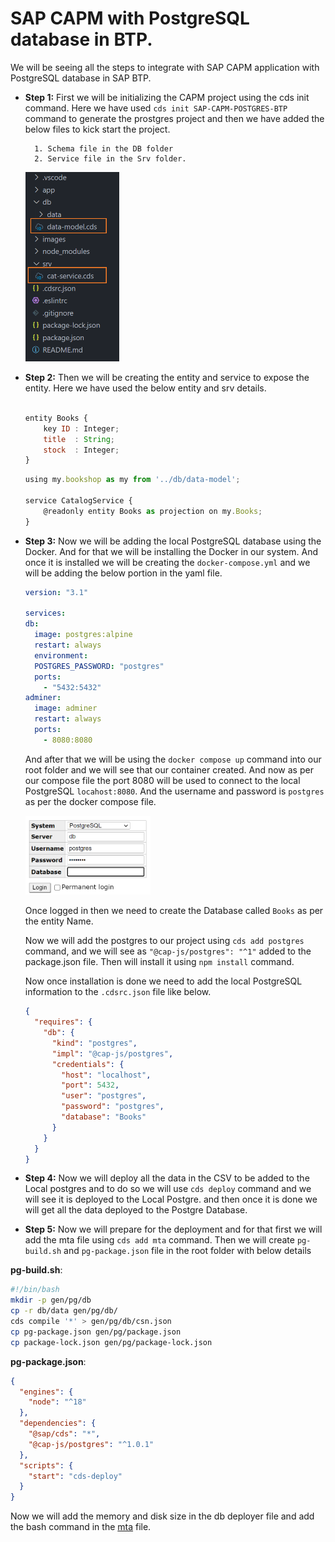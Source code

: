 # SAP CAPM with PostgreSQL database in BTP.

We will be seeing all the steps to integrate with SAP CAPM application with PostgreSQL database in SAP BTP.

- **Step 1:** First we will be initializing the CAPM project using the cds init command. Here we have used `cds init SAP-CAPM-POSTGRES-BTP` command to generate the prostgres project and then we have added the below files to kick start the project.

        1. Schema file in the DB folder
        2. Service file in the Srv folder.

  <img src="images/Structure.png" width="150">

- **Step 2:** Then we will be creating the entity and service to expose the entity. Here we have used the below entity and srv details.

  ```javascript

  entity Books {
      key ID : Integer;
      title  : String;
      stock  : Integer;
  }

  ```

  ```javascript
  using my.bookshop as my from '../db/data-model';

  service CatalogService {
      @readonly entity Books as projection on my.Books;
  }

  ```

- **Step 3:** Now we will be adding the local PostgreSQL database using the Docker. And for that we will be installing the Docker in our system. And once it is installed we will be creating the `docker-compose.yml` and we will be adding the below portion in the yaml file.

  ```yaml
  version: "3.1"

  services:
  db:
    image: postgres:alpine
    restart: always
    environment:
    POSTGRES_PASSWORD: "postgres"
    ports:
      - "5432:5432"
  adminer:
    image: adminer
    restart: always
    ports:
      - 8080:8080
  ```

  And after that we will be using the `docker compose up` command into our root folder and we will see that our container created. And now as per our compose file the port 8080 will be used to connect to the local PostgreSQL `locahost:8080`. And the username and password is `postgres` as per the docker compose file.

    <img src="images/PostgreSQLLogin.png" width="200">

  Once logged in then we need to create the Database called `Books` as per the entity Name.

  Now we will add the postgres to our project using `cds add postgres` command, and we will see as `"@cap-js/postgres": "^1"` added to the package.json file. Then will install it using `npm install` command.

  Now once installation is done we need to add the local PostgreSQL information to the `.cdsrc.json` file like below.

  ```json
  {
    "requires": {
      "db": {
        "kind": "postgres",
        "impl": "@cap-js/postgres",
        "credentials": {
          "host": "localhost",
          "port": 5432,
          "user": "postgres",
          "password": "postgres",
          "database": "Books"
        }
      }
    }
  }
  ```

- **Step 4:** Now we will deploy all the data in the CSV to be added to the Local postgres and to do so we will use `cds deploy` command and we will see it is deployed to the Local Postgre. and then once it is done we will get all the data deployed to the Postgre Database.

- **Step 5:** Now we will prepare for the deployment and for that first we will add the mta file using `cds add mta` command. Then we will create `pg-build.sh` and `pg-package.json` file in the root folder with below details

**pg-build.sh**:

```sh
#!/bin/bash
mkdir -p gen/pg/db
cp -r db/data gen/pg/db/
cds compile '*' > gen/pg/db/csn.json
cp pg-package.json gen/pg/package.json
cp package-lock.json gen/pg/package-lock.json
```

**pg-package.json**:

```json
{
  "engines": {
    "node": "^18"
  },
  "dependencies": {
    "@sap/cds": "*",
    "@cap-js/postgres": "^1.0.1"
  },
  "scripts": {
    "start": "cds-deploy"
  }
}
```

Now we will add the memory and disk size in the db deployer file and add the bash command in the [mta](mta.yaml) file.

